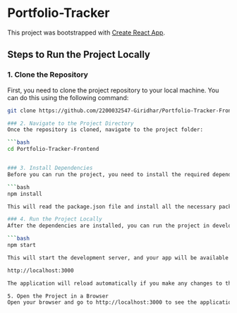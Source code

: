 # Portfolio-Tracker

This project was bootstrapped with [Create React App](https://github.com/facebook/create-react-app).

## Steps to Run the Project Locally

### 1. Clone the Repository
First, you need to clone the project repository to your local machine. You can do this using the following command:

```bash
git clone https://github.com/2200032547-Giridhar/Portfolio-Tracker-Frontend.git

### 2. Navigate to the Project Directory
Once the repository is cloned, navigate to the project folder:

```bash
cd Portfolio-Tracker-Frontend


### 3. Install Dependencies
Before you can run the project, you need to install the required dependencies. Run the following command inside your project folder:

```bash
npm install

This will read the package.json file and install all the necessary packages for the project.

### 4. Run the Project Locally
After the dependencies are installed, you can run the project in development mode using:

```bash
npm start

This will start the development server, and your app will be available at:

http://localhost:3000

The application will reload automatically if you make any changes to the source code.

5. Open the Project in a Browser
Open your browser and go to http://localhost:3000 to see the application running.